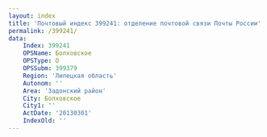 ```yaml
---
layout: index
title: 'Почтовый индекс 399241: отделение почтовой связи Почты России'
permalink: /399241/
data:
    Index: 399241
    OPSName: Болховское
    OPSType: О
    OPSSubm: 399379
    Region: 'Липецкая область'
    Autonom: ''
    Area: 'Задонский район'
    City: Болховское
    City1: ''
    ActDate: '20130301'
    IndexOld: ''
---
```

